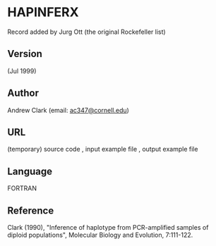 # HAPINFERX
Record added by Jurg Ott (the original Rockefeller list)

## Version
(Jul 1999)

## Author
Andrew Clark (email: ac347@cornell.edu)

## URL
(temporary) source code , input example file , output example file

## Language
FORTRAN

## Reference
Clark (1990), "Inference of haplotype from PCR-amplified samples of diploid populations", Molecular Biology and Evolution, 7:111-122.